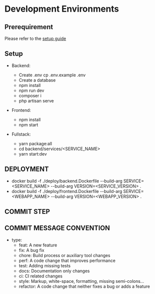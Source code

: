 # Development Environments

## Prerequirement

Please refer to the [setup guide](https://github.com/hamongkhang/Education_product/edit/master/README.md)

## Setup

- Backend:

  - Create .env
      cp .env.example .env
  - Create a database
  - npm install
  - npm run dev
  - composer i
  - php artisan serve

- Frontend:

  - npm install
  - npm start

- Fullstack:

  - yarn package:all
  - cd backend/services/<SERVICE_NAME>
  - yarn start:dev

## DEPLOYMENT

- docker build -f ./deploy/backend.Dockerfile --build-arg SERVICE=<SERVICE_NAME> --build-arg VERSION=<SERVICE_VERSION> .
- docker build -f ./deploy/frontend.Dockerfile --build-arg SERVICE=<WEBAPP_NAME> --build-arg VERSION=<WEBAPP_VERSION> .

## COMMIT STEP

## COMMIT MESSAGE CONVENTION

- type:
  - feat: A new feature
  - fix: A bug fix
  - chore: Build process or auxiliary tool changes
  - perf: A code change that improves performance
  - test: Adding missing tests
  - docs: Documentation only changes
  - ci: CI related changes
  - style: Markup, white-space, formatting, missing semi-colons...
  - refactor: A code change that neither fixes a bug or adds a feature

